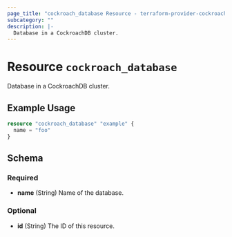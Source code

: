 ```yaml
---
page_title: "cockroach_database Resource - terraform-provider-cockroach"
subcategory: ""
description: |-
  Database in a CockroachDB cluster.
---
```


# Resource `cockroach_database`

Database in a CockroachDB cluster.

## Example Usage

```terraform
resource "cockroach_database" "example" {
  name = "foo"
}
```

## Schema

### Required

- **name** (String) Name of the database.

### Optional

- **id** (String) The ID of this resource.


